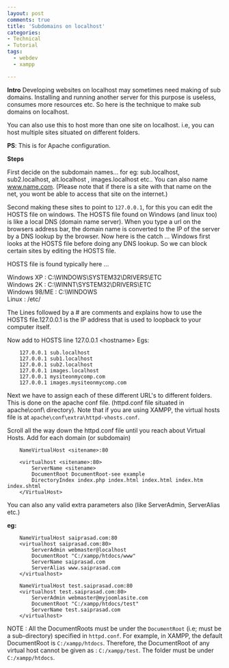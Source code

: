 ```yaml
---
layout: post
comments: true
title: 'Subdomains on localhost'
categories:
- Technical
- Tutorial
tags:
  - webdev
  - xampp

---
```


**Intro**
Developing websites on localhost may sometimes need making of sub domains. Installing and running another server for this purpose is useless, consumes more resources etc. So here is the technique to make sub domains on localhost.

You can also use this to host more than one site on localhost. i.e, you can host multiple sites situated on different folders.

**PS**: This is for Apache configuration.

**Steps**

First decide on the subdomain names...
for eg: sub.localhost, sub2.localhost, alt.localhost , images.localhost etc..
You can also name www.name.com. (Please note that if there is a site with that name on the net, you wont be able to access that site on the internet.)

Second making these sites to point to `127.0.0.1`, for this you can edit the HOSTS file on windows. The HOSTS file found on Windows (and linux too) is like a local DNS (domain name server). When you type a url on the browsers address bar, the domain name is converted to the IP of the server by a DNS lookup by the browser. Now here is the catch ... Windows first looks at the HOSTS file before doing any DNS lookup. So we can block certain sites by editing the HOSTS file.

HOSTS file is found typically here ...

Windows XP    : C:\WINDOWS\SYSTEM32\DRIVERS\ETC  
Windows 2K    : C:\WINNT\SYSTEM32\DRIVERS\ETC  
Windows 98/ME : C:\WINDOWS  
Linux  : /etc/  

The Lines followed by a # are comments and explains how to use the HOSTS file.127.0.0.1 is the IP address that is used to loopback to your computer itself.

Now add to HOSTS line
127.0.0.1 &lt;hostname&gt;
Egs:
```
    127.0.0.1 sub.localhost
    127.0.0.1 sub1.localhost
    127.0.0.1 sub2.localhost
    127.0.0.1 images.localhost
    127.0.0.1 mysiteonmycomp.com
    127.0.0.1 images.mysiteonmycomp.com
```

Next we have to assign each of these different URL's to different folders.
This is done on the apache conf file. (httpd.conf file situated in apache\conf\ directory).
Note that if you are using XAMPP, the virtual hosts file is at `apache\conf\extra\httpd-vhosts.conf`.

Scroll all the way down the httpd.conf file until you reach about Virtual Hosts.
Add for each domain (or subdomain)
```
    NameVirtualHost <sitename>:80

    <virtualhost <sitename>:80>
        ServerName <sitename>
        DocumentRoot DocumentRoot-see example
        DirectoryIndex index.php index.html index.html index.htm index.shtml
    </VirtualHost>
```

You can also any valid extra parameters also (like ServerAdmin, ServerAlias etc.)

**eg:**
```
    NameVirtualHost saiprasad.com:80
    <virtualhost saiprasad.com:80>
        ServerAdmin webmaster@localhost
        DocumentRoot "C:/xampp/htdocs/www"
        ServerName saiprasad.com
        ServerAlias www.saiprasad.com
    </virtualhost>

    NameVirtualHost test.saiprasad.com:80
    <virtualhost test.saiprasad.com:80>
        ServerAdmin webmaster@myjoomlasite.com
        DocumentRoot "C:/xampp/htdocs/test"
        ServerName test.saiprasad.com
    </virtualhost>
```

NOTE : All the DocumentRoots must be under the `DocumentRoot` (i.e; must be a sub-directory) specified in `httpd.conf`.
For example, in XAMPP, the default DocumentRoot is `C:/xampp/htdocs`. Therefore, the DocumentRoot of any virtual host cannot be given as : `C:/xampp/test`. The folder must be under `C:/xampp/htdocs`.
